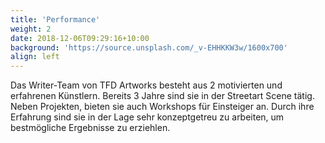 ```yaml
---
title: 'Performance'
weight: 2
date: 2018-12-06T09:29:16+10:00
background: 'https://source.unsplash.com/_v-EHHKKW3w/1600x700'
align: left
---
```


Das Writer-Team von TFD Artworks besteht aus 2 motivierten und erfahrenen Künstlern. Bereits 3 Jahre sind sie in der Streetart Scene tätig. Neben Projekten, bieten sie auch Workshops für Einsteiger an. Durch ihre Erfahrung sind sie in der Lage sehr konzeptgetreu zu arbeiten, um bestmögliche Ergebnisse zu erziehlen. 
